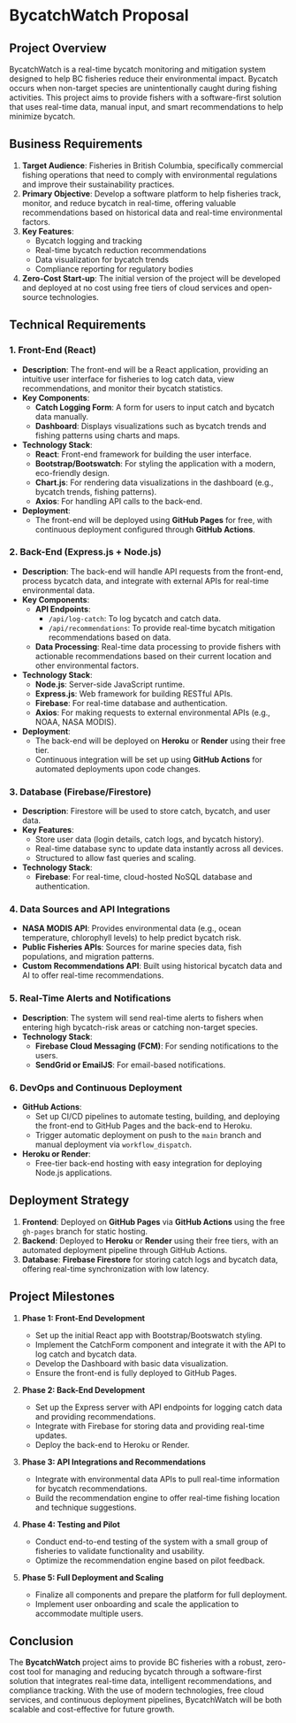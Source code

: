 
# **BycatchWatch Proposal**

## **Project Overview**
BycatchWatch is a real-time bycatch monitoring and mitigation system designed to help BC fisheries reduce their environmental impact. Bycatch occurs when non-target species are unintentionally caught during fishing activities. This project aims to provide fishers with a software-first solution that uses real-time data, manual input, and smart recommendations to help minimize bycatch.

## **Business Requirements**
1. **Target Audience**: Fisheries in British Columbia, specifically commercial fishing operations that need to comply with environmental regulations and improve their sustainability practices.
2. **Primary Objective**: Develop a software platform to help fisheries track, monitor, and reduce bycatch in real-time, offering valuable recommendations based on historical data and real-time environmental factors.
3. **Key Features**:
   - Bycatch logging and tracking
   - Real-time bycatch reduction recommendations
   - Data visualization for bycatch trends
   - Compliance reporting for regulatory bodies
4. **Zero-Cost Start-up**: The initial version of the project will be developed and deployed at no cost using free tiers of cloud services and open-source technologies.

## **Technical Requirements**

### **1. Front-End (React)**
   - **Description**: The front-end will be a React application, providing an intuitive user interface for fisheries to log catch data, view recommendations, and monitor their bycatch statistics.
   - **Key Components**:
     - **Catch Logging Form**: A form for users to input catch and bycatch data manually.
     - **Dashboard**: Displays visualizations such as bycatch trends and fishing patterns using charts and maps.
   - **Technology Stack**:
     - **React**: Front-end framework for building the user interface.
     - **Bootstrap/Bootswatch**: For styling the application with a modern, eco-friendly design.
     - **Chart.js**: For rendering data visualizations in the dashboard (e.g., bycatch trends, fishing patterns).
     - **Axios**: For handling API calls to the back-end.
   - **Deployment**:
     - The front-end will be deployed using **GitHub Pages** for free, with continuous deployment configured through **GitHub Actions**.

### **2. Back-End (Express.js + Node.js)**
   - **Description**: The back-end will handle API requests from the front-end, process bycatch data, and integrate with external APIs for real-time environmental data.
   - **Key Components**:
     - **API Endpoints**:
       - `/api/log-catch`: To log bycatch and catch data.
       - `/api/recommendations`: To provide real-time bycatch mitigation recommendations based on data.
     - **Data Processing**: Real-time data processing to provide fishers with actionable recommendations based on their current location and other environmental factors.
   - **Technology Stack**:
     - **Node.js**: Server-side JavaScript runtime.
     - **Express.js**: Web framework for building RESTful APIs.
     - **Firebase**: For real-time database and authentication.
     - **Axios**: For making requests to external environmental APIs (e.g., NOAA, NASA MODIS).
   - **Deployment**:
     - The back-end will be deployed on **Heroku** or **Render** using their free tier.
     - Continuous integration will be set up using **GitHub Actions** for automated deployments upon code changes.

### **3. Database (Firebase/Firestore)**
   - **Description**: Firestore will be used to store catch, bycatch, and user data.
   - **Key Features**:
     - Store user data (login details, catch logs, and bycatch history).
     - Real-time database sync to update data instantly across all devices.
     - Structured to allow fast queries and scaling.
   - **Technology Stack**:
     - **Firebase**: For real-time, cloud-hosted NoSQL database and authentication.

### **4. Data Sources and API Integrations**
   - **NASA MODIS API**: Provides environmental data (e.g., ocean temperature, chlorophyll levels) to help predict bycatch risk.
   - **Public Fisheries APIs**: Sources for marine species data, fish populations, and migration patterns.
   - **Custom Recommendations API**: Built using historical bycatch data and AI to offer real-time recommendations.

### **5. Real-Time Alerts and Notifications**
   - **Description**: The system will send real-time alerts to fishers when entering high bycatch-risk areas or catching non-target species.
   - **Technology Stack**:
     - **Firebase Cloud Messaging (FCM)**: For sending notifications to the users.
     - **SendGrid or EmailJS**: For email-based notifications.

### **6. DevOps and Continuous Deployment**
   - **GitHub Actions**:
     - Set up CI/CD pipelines to automate testing, building, and deploying the front-end to GitHub Pages and the back-end to Heroku.
     - Trigger automatic deployment on push to the `main` branch and manual deployment via `workflow_dispatch`.
   - **Heroku or Render**:
     - Free-tier back-end hosting with easy integration for deploying Node.js applications.

## **Deployment Strategy**
1. **Frontend**: Deployed on **GitHub Pages** via **GitHub Actions** using the free `gh-pages` branch for static hosting.
2. **Backend**: Deployed to **Heroku** or **Render** using their free tiers, with an automated deployment pipeline through GitHub Actions.
3. **Database**: **Firebase Firestore** for storing catch logs and bycatch data, offering real-time synchronization with low latency.

## **Project Milestones**
1. **Phase 1: Front-End Development**
   - Set up the initial React app with Bootstrap/Bootswatch styling.
   - Implement the CatchForm component and integrate it with the API to log catch and bycatch data.
   - Develop the Dashboard with basic data visualization.
   - Ensure the front-end is fully deployed to GitHub Pages.
   
2. **Phase 2: Back-End Development**
   - Set up the Express server with API endpoints for logging catch data and providing recommendations.
   - Integrate with Firebase for storing data and providing real-time updates.
   - Deploy the back-end to Heroku or Render.

3. **Phase 3: API Integrations and Recommendations**
   - Integrate with environmental data APIs to pull real-time information for bycatch recommendations.
   - Build the recommendation engine to offer real-time fishing location and technique suggestions.

4. **Phase 4: Testing and Pilot**
   - Conduct end-to-end testing of the system with a small group of fisheries to validate functionality and usability.
   - Optimize the recommendation engine based on pilot feedback.

5. **Phase 5: Full Deployment and Scaling**
   - Finalize all components and prepare the platform for full deployment.
   - Implement user onboarding and scale the application to accommodate multiple users.

## **Conclusion**
The **BycatchWatch** project aims to provide BC fisheries with a robust, zero-cost tool for managing and reducing bycatch through a software-first solution that integrates real-time data, intelligent recommendations, and compliance tracking. With the use of modern technologies, free cloud services, and continuous deployment pipelines, BycatchWatch will be both scalable and cost-effective for future growth.
